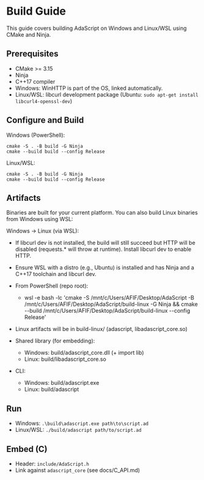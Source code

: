 # Build Guide

This guide covers building AdaScript on Windows and Linux/WSL using CMake and Ninja.

## Prerequisites

- CMake >= 3.15
- Ninja
- C++17 compiler
- Windows: WinHTTP is part of the OS, linked automatically.
- Linux/WSL: libcurl development package (Ubuntu: `sudo apt-get install libcurl4-openssl-dev`)

## Configure and Build

Windows (PowerShell):

```
cmake -S . -B build -G Ninja
cmake --build build --config Release
```

Linux/WSL:

```
cmake -S . -B build -G Ninja
cmake --build build --config Release
```

## Artifacts

Binaries are built for your current platform. You can also build Linux binaries from Windows using WSL:

Windows -> Linux (via WSL):
- If libcurl dev is not installed, the build will still succeed but HTTP will be disabled (requests.* will throw at runtime). Install libcurl dev to enable HTTP.
- Ensure WSL with a distro (e.g., Ubuntu) is installed and has Ninja and a C++17 toolchain and libcurl dev.
- From PowerShell (repo root):
  - wsl -e bash -lc 'cmake -S /mnt/c/Users/AFIF/Desktop/AdaScript -B /mnt/c/Users/AFIF/Desktop/AdaScript/build-linux -G Ninja && cmake --build /mnt/c/Users/AFIF/Desktop/AdaScript/build-linux --config Release'
- Linux artifacts will be in build-linux/ (adascript, libadascript_core.so)

- Shared library (for embedding):
  - Windows: build/adascript_core.dll (+ import lib)
  - Linux: build/libadascript_core.so
- CLI:
  - Windows: build/adascript.exe
  - Linux: build/adascript

## Run

- Windows: `.\build\adascript.exe path\to\script.ad`
- Linux/WSL: `./build/adascript path/to/script.ad`

## Embed (C)

- Header: `include/AdaScript.h`
- Link against `adascript_core` (see docs/C_API.md)
